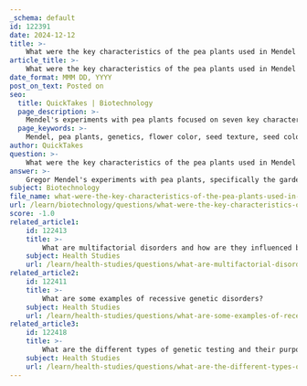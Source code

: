 ```yaml
---
_schema: default
id: 122391
date: 2024-12-12
title: >-
    What were the key characteristics of the pea plants used in Mendel's experiments?
article_title: >-
    What were the key characteristics of the pea plants used in Mendel's experiments?
date_format: MMM DD, YYYY
post_on_text: Posted on
seo:
  title: QuickTakes | Biotechnology
  page_description: >-
    Mendel's experiments with pea plants focused on seven key characteristics that demonstrated principles of genetic inheritance, including dominance, segregation, and independent assortment.
  page_keywords: >-
    Mendel, pea plants, genetics, flower color, seed texture, seed color, stem length, pod color, pod texture, flower position, inheritance, dominant traits, cross-pollination
author: QuickTakes
question: >-
    What were the key characteristics of the pea plants used in Mendel's experiments?
answer: >-
    Gregor Mendel's experiments with pea plants, specifically the garden pea (Pisum sativum), were foundational in the field of genetics. He focused on seven key characteristics of these plants, which were easily identifiable and allowed for controlled breeding experiments. The key characteristics Mendel studied included:\n\n1. **Flower Color**: Pea plants could have either purple or white flowers.\n2. **Seed Texture**: Seeds could be smooth or wrinkled.\n3. **Seed Color**: Seeds could be yellow or green.\n4. **Stem Length**: Plants could be tall or short.\n5. **Pod Color**: Pods could be green or yellow.\n6. **Pod Texture**: Pods could be inflated or constricted.\n7. **Flower Position**: Flowers could be positioned either axial (along the stem) or terminal (at the end of the stem).\n\nMendel's choice of pea plants was strategic; they have distinct traits that can be easily observed, and their reproduction can be manipulated through controlled pollination. This allowed him to cross-pollinate plants with different traits and observe the inheritance patterns in the offspring. For example, when he crossed plants with yellow seeds and green seeds, he found that the yellow trait was dominant, as all offspring produced yellow seeds.\n\nThrough his meticulous experiments, Mendel established the principles of dominance, segregation, and independent assortment, which are fundamental to understanding genetic inheritance. His work laid the groundwork for modern genetics and demonstrated how traits are passed from parents to offspring.
subject: Biotechnology
file_name: what-were-the-key-characteristics-of-the-pea-plants-used-in-mendels-experiments.md
url: /learn/biotechnology/questions/what-were-the-key-characteristics-of-the-pea-plants-used-in-mendels-experiments
score: -1.0
related_article1:
    id: 122413
    title: >-
        What are multifactorial disorders and how are they influenced by genetics?
    subject: Health Studies
    url: /learn/health-studies/questions/what-are-multifactorial-disorders-and-how-are-they-influenced-by-genetics
related_article2:
    id: 122411
    title: >-
        What are some examples of recessive genetic disorders?
    subject: Health Studies
    url: /learn/health-studies/questions/what-are-some-examples-of-recessive-genetic-disorders
related_article3:
    id: 122418
    title: >-
        What are the different types of genetic testing and their purposes?
    subject: Health Studies
    url: /learn/health-studies/questions/what-are-the-different-types-of-genetic-testing-and-their-purposes
---
```


&nbsp;